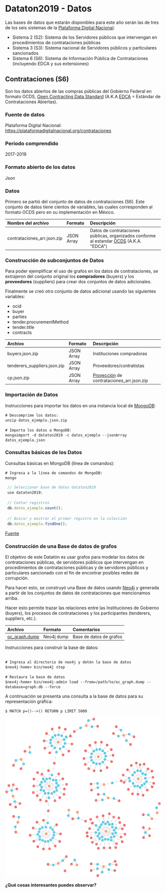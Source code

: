 # Dataton2019 - Datos 

Las bases de datos que estarán disponibles para este año serán las de tres de los seis sistemas de la [Plataforma Digital Nacional](https://plataformadigitalnacional.org/):

- Sistema 2 (S2): Sistema de los Servidores públicos que intervengan en procedimientos de contrataciones públicas 
- Sistema 3 (S3): Sistema nacional de Servidores públicos y particulares sancionados 
- Sistema 6 (S6): Sistema de Información Pública de Contrataciones (incluyendo EDCA y sus extensiones)

## Contrataciones (S6)
Son los datos abiertos de las compras públicas del Gobierno Federal en formato OCDS, [Open Contracting Data Standard](https://standard.open-contracting.org/latest/en/) (A.K.A [EDCA](https://www.contratacionesabiertas.mx/) = Estándar de Contrataciones Abiertas).

### Fuente de datos 
Plataforma Digital Nacional: https://plataformadigitalnacional.org/contrataciones

### Periodo comprendido
2017-2019


### Formato abierto de los datos
Json

### Datos
Primero se partió del conjunto de datos de contrataciones (S6). Este conjunto de datos tiene cientos de variables, las cuales corresponden al formato OCDS pero en su implementación en México. 

| Nombre del archivo        | Formato  | Descripción  |
| :------------- |:-------------| :-----|
| contrataciones_arr.json.zip      | JSON Array| Datos de contrataciones públicas, organizados conforme al estandar [OCDS](https://standard.open-contracting.org/latest/es/) (A.K.A. "EDCA") |

### Construcción de subconjuntos de Datos
Para poder ejemplificar el uso de grafos en los datos de contrataciones, se extrajeron del conjunto original los **compradores** (buyers) y los **proveedores** (suppliers) para crear dos conjuntos de datos adicionales. 

Finalmente se creó otro conjunto de datos adicional usando las siguientes variables:
- ocid
- buyer
- parties
- tender.procurementMethod
- tender.title
- contracts

| Archivo        | Formato  | Descripción  |
| :------------- |:-------------| :-----|
| buyers.json.zip | JSON Array| Instituciones compradoras |
| tenderers_suppliers.json.zip| JSON Array| Proveedores/contratistas|
| cp.json.zip| JSON Array| [Proyección](https://en.wikipedia.org/wiki/Projection_\(relational_algebra\)) de contrataciones_arr.json.zip|

### Importación de Datos
Instrucciones para importar los datos en una instancia local de [MongoDB](https://www.mongodb.com/):
```shell script
# Descomprime los datos:
unzip datos_ejemplo.json.zip

# Importa los datos a MongoDB:
mongoimport -d dataton2019 -c datos_ejemplo --jsonArray datos_ejemplo.json
```
### Consultas básicas de los Datos
Consultas básicas en MongoDB (línea de comandos):
```shell script
# Ingresa a la línea de comandos de MongoDB:
mongo
```

```javascript
 // Seleccionar base de datos dataton2019
 use dataton2019;

 // Contar registros
 db.datos_ejemplo.count();

 // Buscar y mostrar el primer registro en la colección 
 db.datos_ejemplo.findOne();
```

[Fuente](https://compranetinfo.hacienda.gob.mx/info/datos/archivo.php?idc=3&ida=9)

### Construcción de una Base de datos de grafos
El objetivo de este Datatón es usar grafos para modelar los datos de contrataciones públicas, de servidores públicos que intervengan en procedimientos de contrataciones públicas y de servidores públicos y particulares sancionado con el fin de encontrar posibles redes de corrupción.

Para hacer esto, se construyó una Base de datos usando [Neo4j](https://neo4j.com/) y generada a partir de los conjuntos de datos de contrataciones que mencionamos arriba.

Hacer esto permite trazar las relaciones entre las Instituciones de Gobierno (buyers), los procesos de contrataciones y los participantes (tenderers, suppliers, etc.).

| Archivo        | Formato  | Comentarios  |
| :------------- |:-------------| :-----|
| [oc_graph.dump](https://drive.google.com/open?id=1EkbFSvMjVXYtNqpHGO-3ac0LvPU95uuB) | Neo4j dump | Base de datos de grafos |

Instrucciones para construir la base de datos:
```shell script

# Ingresa al directorio de neo4j y detén la base de datos
$neo4j-home> bin/neo4j stop

# Restaura la base de datos
$neo4j-home> bin/neo4j-admin load --from=/path/to/oc_graph.dump --database=graph.db --force
```

A continuación se presenta una consulta a la base de datos para su representación gráfica:
```
$ MATCH p=()-->() RETURN p LIMIT 5000
```
![alt Graph database](https://raw.githubusercontent.com/PDNMX/datosDataton2019/master/S6_Contrataciones/graph.png)

**¿Qué cosas interesantes puedes observar?**


